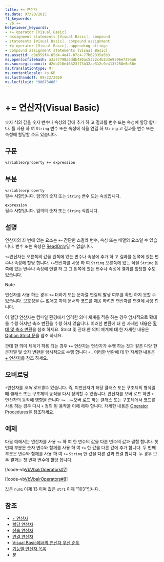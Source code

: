 ```yaml
---
title: += 연산자
ms.date: 07/20/2015
f1_keywords:
- vb.+=
helpviewer_keywords:
- += operator [Visual Basic]
- assignment statements [Visual Basic], compound
- statements [Visual Basic], compound assignment
- += operator [Visual Basic], appending strings
- compound assignment statements [Visual Basic]
ms.assetid: d3e959f4-85d4-4e47-87c4-77b62335a5b3
ms.openlocfilehash: a3a37798a3ddb480ac5322c4b2d3e9396e739aa6
ms.sourcegitcommit: d2db216e46323f73b32ae312c9e4135258e5d68e
ms.translationtype: MT
ms.contentlocale: ko-KR
ms.lasthandoff: 09/22/2020
ms.locfileid: "90873486"
---
```

# <a name="-operator-visual-basic"></a>+= 연산자(Visual Basic)

숫자 식의 값을 숫자 변수나 속성의 값에 추가 하 고 결과를 변수 또는 속성에 할당 합니다. 를 사용 하 여 `String` 변수 또는 속성에 식을 연결 하 `String` 고 결과를 변수 또는 속성에 할당할 수도 있습니다.  
  
## <a name="syntax"></a>구문  
  
```vb  
variableorproperty += expression  
```  
  
## <a name="parts"></a>부분  

 `variableorproperty`  
 필수 사항입니다. 임의의 숫자 또는 `String` 변수 또는 속성입니다.  
  
 `expression`  
 필수 사항입니다. 임의의 숫자 또는 `String` 식입니다.  
  
## <a name="remarks"></a>설명  

 연산자의 좌 변에 있는 요소는 `+=` 간단한 스칼라 변수, 속성 또는 배열의 요소일 수 있습니다. 변수 또는 속성은 [ReadOnly](../modifiers/readonly.md)일 수 없습니다.  
  
 `+=`연산자는 오른쪽의 값을 왼쪽에 있는 변수나 속성에 추가 하 고 결과를 왼쪽에 있는 변수나 속성에 할당 합니다. `+=`연산자를 사용 하 여 `String` 오른쪽에 있는 식을 `String` 왼쪽에 있는 변수나 속성에 연결 하 고 그 왼쪽에 있는 변수나 속성에 결과를 할당할 수도 있습니다.  
  
> [!NOTE]
> 연산자를 사용 하는 경우 `+=` 더하기 또는 문자열 연결의 발생 여부를 확인 하지 못할 수 있습니다. 모호성을 `&=` 없애고 자체 문서화 코드를 제공 하려면 연산자를 연결에 사용 합니다.  
  
 이 할당 연산자는 컴파일 환경에서 엄격한 의미 체계를 적용 하는 경우 암시적으로 확대를 수행 하지만 축소 변환을 수행 하지 않습니다. 이러한 변환에 대 한 자세한 내용은 [확대 및 축소 변환](../../programming-guide/language-features/data-types/widening-and-narrowing-conversions.md)을 참조 하세요. Strict 및 관대 한 의미 체계에 대 한 자세한 내용은 [Option Strict 문](../statements/option-strict-statement.md)을 참조 하세요.  
  
 관대 한 의미 체계가 허용 되는 경우 `+=` 연산자는 연산자가 수행 하는 것과 같은 다양 한 문자열 및 숫자 변환을 암시적으로 수행 합니다 `+` . 이러한 변환에 대 한 자세한 내용은 [+ 연산자](addition-operator.md)를 참조 하세요.  
  
## <a name="overloading"></a>오버로딩  

 `+`연산자를 *오버 로드할*수 있습니다. 즉, 피연산자가 해당 클래스 또는 구조체의 형식일 때 클래스 또는 구조체의 동작을 다시 정의할 수 있습니다. 연산자를 오버 로드 하면 `+` 연산자의 동작에 영향을 줍니다 `+=` . `+=`오버 로드 하는 클래스 또는 구조체에서 코드를 사용 하는 경우 다시 `+` 정의 된 동작을 이해 해야 합니다. 자세한 내용은 [Operator Procedures](../../programming-guide/language-features/procedures/operator-procedures.md)을 참조하세요.  
  
## <a name="example"></a>예제  

 다음 예에서는 연산자를 사용 `+=` 하 여 한 변수의 값을 다른 변수의 값과 결합 합니다. 첫 번째 부분은 숫자 변수와 함께를 사용 하 여 `+=` 한 값을 다른 값에 추가 합니다. 두 번째 부분은 변수와 함께를 사용 하 여 `+=` `String` 한 값을 다른 값과 연결 합니다. 두 경우 모두 결과는 첫 번째 변수에 할당 됩니다.  
  
 [!code-vb[VbVbalrOperators#7](~/samples/snippets/visualbasic/VS_Snippets_VBCSharp/VbVbalrOperators/VB/Class1.vb#7)]  
  
 [!code-vb[VbVbalrOperators#8](~/samples/snippets/visualbasic/VS_Snippets_VBCSharp/VbVbalrOperators/VB/Class1.vb#8)]  
  
 값은 `num1` 이제 13 이며 값은 `str1` 이제 "103"입니다.  
  
## <a name="see-also"></a>참조

- [+ 연산자](addition-operator.md)
- [할당 연산자](assignment-operators.md)
- [산술 연산자](arithmetic-operators.md)
- [연결 연산자](concatenation-operators.md)
- [Visual Basic에서의 연산자 우선 순위](operator-precedence.md)
- [기능별 연산자 목록](operators-listed-by-functionality.md)
- [문](../../programming-guide/language-features/statements.md)
